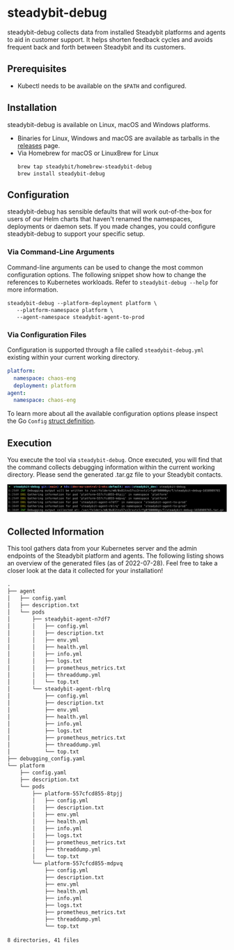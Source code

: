 # steadybit-debug

steadybit-debug collects data from installed Steadybit platforms and
agents to aid in customer support. It helps shorten feedback cycles and
avoids frequent back and forth between Steadybit and its customers.

## Prerequisites

- Kubectl needs to be available on the `$PATH` and configured.

## Installation

steadybit-debug is available on Linux, macOS and Windows platforms.

 - Binaries for Linux, Windows and macOS are available as tarballs in the [releases](https://github.com/steadybit/steadybit-debug/releases) page.
 - Via Homebrew for macOS or LinuxBrew for Linux
    ```
    brew tap steadybit/homebrew-steadybit-debug
    brew install steadybit-debug
    ``` 

## Configuration

steadybit-debug has sensible defaults that will work out-of-the-box for
users of our Helm charts that haven't renamed the namespaces, deployments
or daemon sets. If you made changes, you could configure steadybit-debug
to support your specific setup.

### Via Command-Line Arguments

Command-line arguments can be used to change the most common configuration
options. The following snippet show how to change the references to
Kubernetes workloads. Refer to `steadybit-debug --help` for more
information.

```
steadybit-debug --platform-deployment platform \
   --platform-namespace platform \
   --agent-namespace steadybit-agent-to-prod
```

### Via Configuration Files

Configuration is supported through a file called `steadybit-debug.yml`
existing within your current working directory.

```yaml
platform:
  namespace: chaos-eng
  deployment: platform
agent:
  namespace: chaos-eng
```

To learn more about all the available configuration options please inspect
the Go `Config` [struct definition](https://github.com/steadybit/steadybit-debug/blob/main/config/config.go#L11).

## Execution

You execute the tool via `steadybit-debug`. Once executed, you will find that the
command collects debugging information within the current working directory.
Please send the generated .tar.gz file to your Steadybit contacts.

![Image showing the execution of the steadybit-debug command on a terminal. Log lines are giving an overview about the expected behavior of the tool.](./example-execution.png)

## Collected Information

This tool gathers data from your Kubernetes server and the admin endpoints of
the Steadybit platform and agents. The following listing shows an overview of the
generated files (as of 2022-07-28). Feel free to take a closer look at the data
it collected for your installation!

```
.
├── agent
│   ├── config.yaml
│   ├── description.txt
│   └── pods
│       ├── steadybit-agent-n7df7
│       │   ├── config.yml
│       │   ├── description.txt
│       │   ├── env.yml
│       │   ├── health.yml
│       │   ├── info.yml
│       │   ├── logs.txt
│       │   ├── prometheus_metrics.txt
│       │   ├── threaddump.yml
│       │   └── top.txt
│       └── steadybit-agent-rblrq
│           ├── config.yml
│           ├── description.txt
│           ├── env.yml
│           ├── health.yml
│           ├── info.yml
│           ├── logs.txt
│           ├── prometheus_metrics.txt
│           ├── threaddump.yml
│           └── top.txt
├── debugging_config.yaml
└── platform
    ├── config.yaml
    ├── description.txt
    └── pods
        ├── platform-557cfcd855-8tpjj
        │   ├── config.yml
        │   ├── description.txt
        │   ├── env.yml
        │   ├── health.yml
        │   ├── info.yml
        │   ├── logs.txt
        │   ├── prometheus_metrics.txt
        │   ├── threaddump.yml
        │   └── top.txt
        └── platform-557cfcd855-mdpvq
            ├── config.yml
            ├── description.txt
            ├── env.yml
            ├── health.yml
            ├── info.yml
            ├── logs.txt
            ├── prometheus_metrics.txt
            ├── threaddump.yml
            └── top.txt

8 directories, 41 files

```